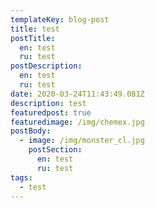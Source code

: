 ```yaml
---
templateKey: blog-post
title: test
postTitle:
  en: test
  ru: test
postDescription:
  en: test
  ru: test
date: 2020-03-24T11:43:49.081Z
description: test
featuredpost: true
featuredimage: /img/chemex.jpg
postBody:
  - image: /img/monster_cl.jpg
    postSection:
      en: test
      ru: test
tags:
  - test
---
```


